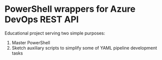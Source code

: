 # PowerShell wrappers for Azure DevOps REST API

Educational project serving two simple purposes:
1. Master PowerShell
1. Sketch auxiliary scripts to simplify some of YAML pipeline development tasks
